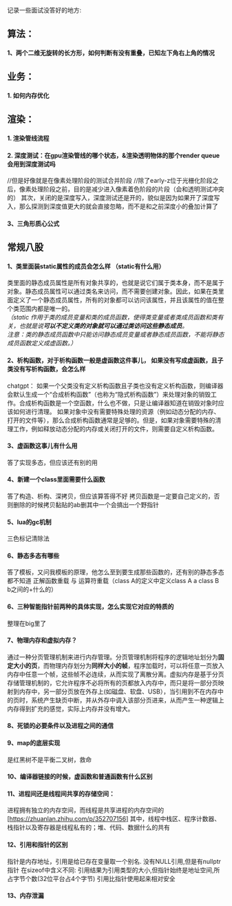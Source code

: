 记录一些面试没答好的地方:  
## 算法：
#### 1、两个二维无旋转的长方形，如何判断有没有重叠，已知左下角右上角的情况

## 业务：
#### 1. 如何内存优化

## 渲染：
#### 1. 渲染管线流程
#### 2. 深度测试：在gpu渲染管线的哪个状态，&渲染透明物体的那个render queue会用到深度测试吗
//但是好像就是在像素处理阶段的测试合并阶段
//除了early-z位于光栅化阶段之后，像素处理阶段之前，目的是减少进入像素着色阶段的片段（会和透明测试冲突的）
其次，关闭的是深度写入，深度测试还是开的，貌似是因为如果开了深度写入，那么探测到深度值更大的就会直接忽略，而不是和之前深度小的叠加计算了
#### 3、三角形质心公式

## 常规八股
#### 1、类里面装static属性的成员会怎么样 （static有什么用）
  类里面的静态成员属性是所有对象共享的，也就是说它们属于类本身，而不是属于对象。静态成员属性可以通过类名来访问，而不需要创建对象。因此，如果在类里面定义了一个静态成员属性，所有的对象都可以访问该属性，并且该属性的值在整个类范围内都是唯一的。       
 _（static 作用于类的成员变量和类的成员函数，使得类变量或者类成员函数和类有关，也就是说**可以不定义类的对象就可以通过类访问这些静态成员**。  
  注意：类的静态成员函数中只能访问静态成员变量或者静态成员函数，不能将静态成员函数定义成虚函数。）_
#### 2、析构函数，对于析构函数一般是虚函数这件事儿， 如果没有写成虚函数，且子类没有写析构函数，会怎么样
chatgpt：
  如果一个父类没有定义析构函数且子类也没有定义析构函数，则编译器会默认生成一个“合成析构函数”（也称为“隐式析构函数”）来处理对象的销毁工作。合成析构函数是一个空函数，什么也不做，只是让编译器知道在销毁对象时应该如何进行清理。
  如果对象中没有需要特殊处理的资源（例如动态分配的内存、打开的文件等），那么合成析构函数通常是足够的。但是，如果对象需要特殊的清理工作，例如释放动态分配的内存或关闭打开的文件，则需要自定义析构函数。
#### 3、虚函数这事儿有什么用 
  答了实现多态，但应该还有别的用
#### 4、新建一个class里面需要什么函数
答了构造、析构、深拷贝，但应该算答得不好
拷贝函数是一定要自己定义的，否则删除的时候拷贝黏贴的ab删其中一个会搞出一个野指针
#### 5、lua的gc机制
三色标记清除法
#### 6、静态多态有哪些
答了模板，又问我模板的原理，他怎么至到要生成那些函数的，还有别的静态多态都不知道
正解函数重载 与 运算符重载（class A的定义中定义class A a class B b之间的+什么的）
#### 6、三种智能指针前两种的具体实现，怎么实现它对应的特质的
整理在big里了
#### 7、物理内存和虚拟内存？
通过一种分页管理机制来进行内存管理。分页管理机制将程序的逻辑地址划分为**固定大小的页**，而物理内存划分为**同样大小的帧**，程序加载时，可以将任意一页放入内存中任意一个帧，这些帧不必连续，从而实现了离散分离。虚拟内存是基于分页存储管理机制的，它允许程序不必将所有的页都放入内存中，而只是将一部分页映射到内存中，另一部分页放在外存上(如磁盘、软盘、USB），当引用到不在内存中的页时，系统产生缺页中断，并从外存中调入该部分页进来，从而产生一种逻辑上内存得到扩充的感觉，实际上内存并没有增大。
#### 8、死锁的必要条件以及进程之间的通信
#### 9、map的底层实现
是红黑树不是平衡二叉树，救命
#### 10、编译器链接的时候，虚函数和普通函数有什么区别
#### 11、进程间还是线程间共享的存储空间：
进程拥有独立的内存空间，而线程是共享进程的内存空间的[https://zhuanlan.zhihu.com/p/352707156]
其中，线程中栈区、程序计数器、栈指针以及寄存器是线程私有的；堆、代码、数据什么的共有
#### 12、引用和指针的区别
指针是内存地址，引用是给已存在变量取一个别名.
  没有NULL引用,但是有nullptr指针
  在sizeof中含义不同: 引用结果为引用类型的大小,但指针始终是地址空间,所占字节个数(32位平台占4个字节)
  引用比指针使用起来相对安全
#### 13、内存泄漏
